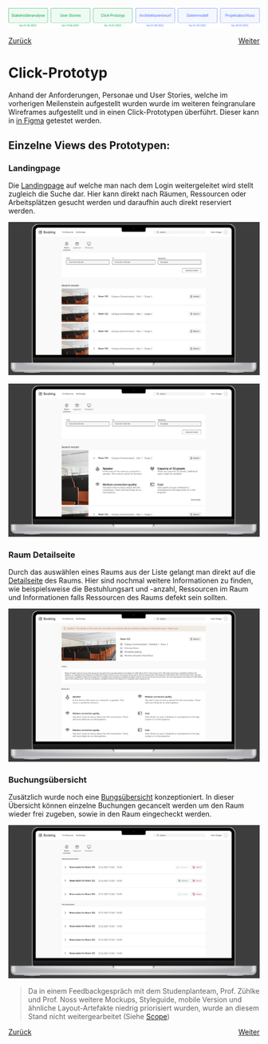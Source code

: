 ![Meilenstein 3: Click-Prototyp bis zum 16.07.2022](../assets/progress-03.png)

<div style="display: flex; justify-content: space-between;">
  <a href="../user-stories">Zurück</a>
  <a href="../architekturentwurf">Weiter</a>
</div>


# Click-Prototyp

Anhand der Anforderungen, Personae und User Stories, welche im vorherigen Meilenstein aufgestellt wurden wurde im weiteren feingranulare Wireframes aufgestellt und in einen Click-Prototypen überführt. Dieser kann in [in Figma](https://www.figma.com/proto/XmxGih73XA6zbU6UN1y1mb/Wireframes?node-id=6%3A56&scaling=scale-down&page-id=0%3A1&starting-point-node-id=6%3A2) getestet werden. 

## Einzelne Views des Prototypen:

### Landingpage
Die [Landingpage](https://www.figma.com/file/XmxGih73XA6zbU6UN1y1mb/Wireframes?node-id=6%3A56) auf welche man nach dem Login weitergeleitet wird stellt zugleich die Suche dar. Hier kann direkt nach Räumen, Ressourcen oder Arbeitsplätzen gesucht werden und daraufhin auch direkt reserviert werden.

![Wireframe Landingpage](../assets/layout_landing.png)

![Wireframe Landingpage mit mehr Informationen](../assets/layout_landing_more_info.png)


### Raum Detailseite
Durch das auswählen eines Raums aus der Liste gelangt man direkt auf die [Detailseite](https://www.figma.com/file/XmxGih73XA6zbU6UN1y1mb/Wireframes?node-id=13%3A4139) des Raums. Hier sind nochmal weitere Informationen zu finden, wie beispielsweise die Bestuhlungsart und -anzahl, Ressourcen im Raum und Informationen falls Ressourcen des Raums defekt sein sollten.

![Wireframe Detailseite](../assets/layout_detail.png)

### Buchungsübersicht
Zusätzlich wurde noch eine [Bungsübersicht](https://www.figma.com/file/XmxGih73XA6zbU6UN1y1mb/Wireframes?node-id=13%3A521) konzeptioniert. In dieser Übersicht können einzelne Buchungen gecancelt werden um den Raum wieder frei zugeben, sowie in den Raum eingecheckt werden.

![Wireframe Buchungsübersicht](../assets/layout_uebersicht.png)

> Da in einem Feedbackgespräch mit dem Studenplanteam, Prof. Zühlke und Prof. Noss weitere Mockups, Styleguide, mobile Version und ähnliche Layout-Artefakte niedrig priorisiert wurden, wurde an diesem Stand nicht weitergearbeitet (Siehe [Scope](../scope-und-out_of_scope.md))

<div style="display: flex; justify-content: space-between;">
  <a href="../user-stories">Zurück</a>
  <a href="../architekturentwurf">Weiter</a>
</div>
